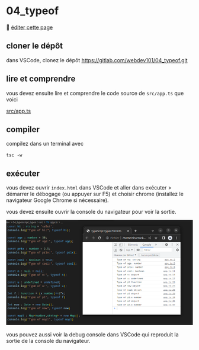 
# 04_typeof

:memo: [éditer cette page](https://gitlab.com/-/ide/project/webdev101/04_typeof/edit/main/-/README.md)

## cloner le dépôt

dans VSCode, clonez le dépôt <https://gitlab.com/webdev101/04_typeof.git>

## lire et comprendre

vous devez ensuite lire et comprendre le code source de `src/app.ts` que voici

[src/app.ts](src/app.ts ':include :type=code typescript')


## compiler

compilez dans un terminal avec

```terminal
tsc -w
```

## exécuter

vous devez ouvrir `index.html` dans VSCode et aller dans exécuter > démarrer le débogage (ou appuyer sur F5) et choisir chrome (installez le navigateur Google Chrome si nécessaire).

vous devez ensuite ouvrir la console du navigateur pour voir la sortie.

![console](console.png)

vous pouvez aussi voir la debug console dans VSCode qui reproduit la sortie de la console du navigateur.

